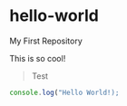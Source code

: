 # hello-world
My First Repository

This is so cool! 
> Test 

```javascript
console.log("Hello World!);
```
